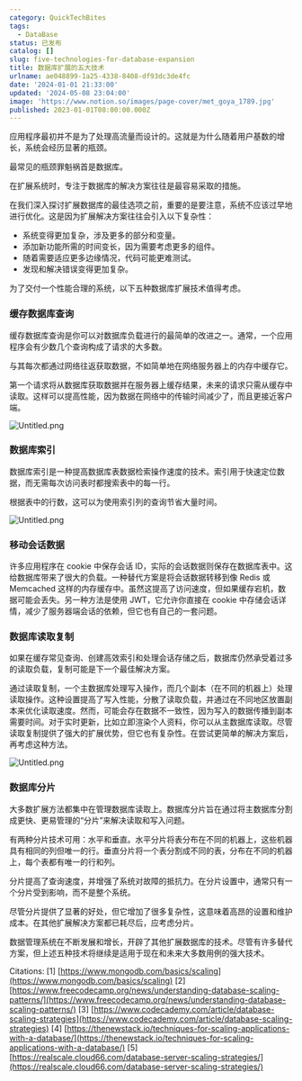 ```yaml
---
category: QuickTechBites
tags:
  - DataBase
status: 已发布
catalog: []
slug: five-technologies-for-database-expansion
title: 数据库扩展的五大技术
urlname: ae048899-1a25-4338-8408-df93dc3de4fc
date: '2024-01-01 21:33:00'
updated: '2024-05-08 23:04:00'
image: 'https://www.notion.so/images/page-cover/met_goya_1789.jpg'
published: 2023-01-01T08:00:00.000Z
---
```


应用程序最初并不是为了处理高流量而设计的。这就是为什么随着用户基数的增长，系统会经历显著的瓶颈。


最常见的瓶颈罪魁祸首是数据库。


在扩展系统时，专注于数据库的解决方案往往是最容易采取的措施。


在我们深入探讨扩展数据库的最佳选项之前，重要的是要注意，系统不应该过早地进行优化。这是因为扩展解决方案往往会引入以下复杂性：

- 系统变得更加复杂，涉及更多的部分和变量。
- 添加新功能所需的时间变长，因为需要考虑更多的组件。
- 随着需要适应更多边缘情况，代码可能更难测试。
- 发现和解决错误变得更加复杂。

为了交付一个性能合理的系统，以下五种数据库扩展技术值得考虑。


### **缓存数据库查询**


缓存数据库查询是你可以对数据库负载进行的最简单的改进之一。通常，一个应用程序会有少数几个查询构成了请求的大多数。


与其每次都通过网络往返获取数据，不如简单地在网络服务器上的内存中缓存它。


第一个请求将从数据库获取数据并在服务器上缓存结果，未来的请求只需从缓存中读取。这样可以提高性能，因为数据在网络中的传输时间减少了，而且更接近客户端。


![Untitled.png](https://prod-files-secure.s3.us-west-2.amazonaws.com/5d24fe63-e567-4804-86f9-9fdc62e13082/90ccd300-8cb4-4392-a93f-76f7d0b7f352/Untitled.png?X-Amz-Algorithm=AWS4-HMAC-SHA256&X-Amz-Content-Sha256=UNSIGNED-PAYLOAD&X-Amz-Credential=ASIAZI2LB466TC5S5PIC%2F20250305%2Fus-west-2%2Fs3%2Faws4_request&X-Amz-Date=20250305T053942Z&X-Amz-Expires=3600&X-Amz-Security-Token=IQoJb3JpZ2luX2VjEMX%2F%2F%2F%2F%2F%2F%2F%2F%2F%2FwEaCXVzLXdlc3QtMiJGMEQCIC8vHOgmL73OjbfRFmQEYAzbQdeYnAppkoxGUg3En95KAiBtCNMd6e2LIZhi15fvdrKnjSaglpFpFOC%2BN%2Fr7vPEpzyqIBAj%2B%2F%2F%2F%2F%2F%2F%2F%2F%2F%2F8BEAAaDDYzNzQyMzE4MzgwNSIMyWYKkm%2FvqM2slDl3KtwDz1xn0E5S3yuY9jh%2FNfETOP24KcctI5aFxmNW8OTndA00F84%2Bgw7MJi6mdPqN2pwFkZyBSbWla%2FiEooqapXzAi2aq8GGr6LLGgtFM9w2gFMDFiI0EuslVrjrn7e1QKkWoWgSt240AmAq7ZXlUP2O3eJx9qvWAW5aCcdwy8jVCtnD41Vm4hIR%2FYOjnCFMce393V5OYzhO6q7X3P%2Ft2%2B39kiwQSyhczTdaKQqp%2BP3Uzp9XeBHb4WFqTvLnk2d8At8pJVg5QTPm3cN9I1moE3ADFoSu42QvL0oaMwVLLFTerWnLPslPsvZezN48cyr5e5mCp1J9dIaEQuozpD1VuRw1p89eNkLr8bv3V%2BtKIprKYnasKVHFVvwA7bzWFo%2FgOj1a34q9zWSoxmIoJDaiEn8PCd5SMExZeY8YfEG9h5E55XgraIqiQpyvIcpsLd9bXzo%2BS2XTb6PHd07uuJhMZlg8DZTj61PsPId0XMrdjo83nZYpG%2F%2BnW1fFyKMlXGkr3vfYHPYU2%2FtGV6z7kXNJCqBNhPO3qxW6jy4cGJIhuKx%2FGL1hfRUzpfg4Mx%2FrQdjm3xaHgSCZxM2y8mpeQy%2F8dSFM%2BBwkFr9b0wKHEuTP%2FDbFRzE7zez11CO0cK12D2rwwz6efvgY6pgEo96NFmRbo312XXRSEu%2FQLsHibkHmCYxqcK5yeuOMnlWAB5BZmA%2BWVecpO39swvKS%2FRY0z61F04ocEdT5pIyvKmBDmlwjeJSiSCRUdIc189n%2FaHQLU%2FV5JvYSt7%2BUGCyGD%2FxA4yFvWC4SDe%2BdoAOF9D%2FgS8DCP5quj65V9AmpH1%2F4DwBSK9m4B32krg0ALlCnZgDoQiRhJA9U0PG%2BqC8WJm0m9wyUs&X-Amz-Signature=73ad71067b8c4710a7b8a6167261759000b9a8c3507b38676360a8dde3d8caad&X-Amz-SignedHeaders=host&x-id=GetObject)


### **数据库索引**


数据库索引是一种提高数据库表数据检索操作速度的技术。索引用于快速定位数据，而无需每次访问表时都搜索表中的每一行。


根据表中的行数，这可以为使用索引列的查询节省大量时间。


![Untitled.png](https://prod-files-secure.s3.us-west-2.amazonaws.com/5d24fe63-e567-4804-86f9-9fdc62e13082/d4109739-24f9-4adf-abd6-8eec0d12f3c8/Untitled.png?X-Amz-Algorithm=AWS4-HMAC-SHA256&X-Amz-Content-Sha256=UNSIGNED-PAYLOAD&X-Amz-Credential=ASIAZI2LB466TC5S5PIC%2F20250305%2Fus-west-2%2Fs3%2Faws4_request&X-Amz-Date=20250305T053942Z&X-Amz-Expires=3600&X-Amz-Security-Token=IQoJb3JpZ2luX2VjEMX%2F%2F%2F%2F%2F%2F%2F%2F%2F%2FwEaCXVzLXdlc3QtMiJGMEQCIC8vHOgmL73OjbfRFmQEYAzbQdeYnAppkoxGUg3En95KAiBtCNMd6e2LIZhi15fvdrKnjSaglpFpFOC%2BN%2Fr7vPEpzyqIBAj%2B%2F%2F%2F%2F%2F%2F%2F%2F%2F%2F8BEAAaDDYzNzQyMzE4MzgwNSIMyWYKkm%2FvqM2slDl3KtwDz1xn0E5S3yuY9jh%2FNfETOP24KcctI5aFxmNW8OTndA00F84%2Bgw7MJi6mdPqN2pwFkZyBSbWla%2FiEooqapXzAi2aq8GGr6LLGgtFM9w2gFMDFiI0EuslVrjrn7e1QKkWoWgSt240AmAq7ZXlUP2O3eJx9qvWAW5aCcdwy8jVCtnD41Vm4hIR%2FYOjnCFMce393V5OYzhO6q7X3P%2Ft2%2B39kiwQSyhczTdaKQqp%2BP3Uzp9XeBHb4WFqTvLnk2d8At8pJVg5QTPm3cN9I1moE3ADFoSu42QvL0oaMwVLLFTerWnLPslPsvZezN48cyr5e5mCp1J9dIaEQuozpD1VuRw1p89eNkLr8bv3V%2BtKIprKYnasKVHFVvwA7bzWFo%2FgOj1a34q9zWSoxmIoJDaiEn8PCd5SMExZeY8YfEG9h5E55XgraIqiQpyvIcpsLd9bXzo%2BS2XTb6PHd07uuJhMZlg8DZTj61PsPId0XMrdjo83nZYpG%2F%2BnW1fFyKMlXGkr3vfYHPYU2%2FtGV6z7kXNJCqBNhPO3qxW6jy4cGJIhuKx%2FGL1hfRUzpfg4Mx%2FrQdjm3xaHgSCZxM2y8mpeQy%2F8dSFM%2BBwkFr9b0wKHEuTP%2FDbFRzE7zez11CO0cK12D2rwwz6efvgY6pgEo96NFmRbo312XXRSEu%2FQLsHibkHmCYxqcK5yeuOMnlWAB5BZmA%2BWVecpO39swvKS%2FRY0z61F04ocEdT5pIyvKmBDmlwjeJSiSCRUdIc189n%2FaHQLU%2FV5JvYSt7%2BUGCyGD%2FxA4yFvWC4SDe%2BdoAOF9D%2FgS8DCP5quj65V9AmpH1%2F4DwBSK9m4B32krg0ALlCnZgDoQiRhJA9U0PG%2BqC8WJm0m9wyUs&X-Amz-Signature=458a76d2ea167845fd924adc5f052b9c0afeefcc1c75f7c46c949019eb84bb8e&X-Amz-SignedHeaders=host&x-id=GetObject)


### **移动会话数据**


许多应用程序在 cookie 中保存会话 ID，实际的会话数据则保存在数据库表中。这给数据库带来了很大的负载。一种替代方案是将会话数据转移到像 Redis 或 Memcached 这样的内存缓存中。虽然这提高了访问速度，但如果缓存宕机，数据可能会丢失。另一种方法是使用 JWT，它允许你直接在 cookie 中存储会话详情，减少了服务器端会话的依赖，但它也有自己的一套问题。


### **数据库读取复制**


如果在缓存常见查询、创建高效索引和处理会话存储之后，数据库仍然承受着过多的读取负载，复制可能是下一个最佳解决方案。


通过读取复制，一个主数据库处理写入操作，而几个副本（在不同的机器上）处理读取操作。这种设置提高了写入性能，分散了读取负载，并通过在不同地区放置副本来优化读取速度。然而，可能会存在数据不一致性，因为写入的数据传播到副本需要时间。对于实时更新，比如立即渲染个人资料，你可以从主数据库读取。尽管读取复制提供了强大的扩展优势，但它也有复杂性。在尝试更简单的解决方案后，再考虑这种方法。


![Untitled.png](https://prod-files-secure.s3.us-west-2.amazonaws.com/5d24fe63-e567-4804-86f9-9fdc62e13082/24928cbe-8502-42c3-8c51-57b72171cc67/Untitled.png?X-Amz-Algorithm=AWS4-HMAC-SHA256&X-Amz-Content-Sha256=UNSIGNED-PAYLOAD&X-Amz-Credential=ASIAZI2LB466TC5S5PIC%2F20250305%2Fus-west-2%2Fs3%2Faws4_request&X-Amz-Date=20250305T053942Z&X-Amz-Expires=3600&X-Amz-Security-Token=IQoJb3JpZ2luX2VjEMX%2F%2F%2F%2F%2F%2F%2F%2F%2F%2FwEaCXVzLXdlc3QtMiJGMEQCIC8vHOgmL73OjbfRFmQEYAzbQdeYnAppkoxGUg3En95KAiBtCNMd6e2LIZhi15fvdrKnjSaglpFpFOC%2BN%2Fr7vPEpzyqIBAj%2B%2F%2F%2F%2F%2F%2F%2F%2F%2F%2F8BEAAaDDYzNzQyMzE4MzgwNSIMyWYKkm%2FvqM2slDl3KtwDz1xn0E5S3yuY9jh%2FNfETOP24KcctI5aFxmNW8OTndA00F84%2Bgw7MJi6mdPqN2pwFkZyBSbWla%2FiEooqapXzAi2aq8GGr6LLGgtFM9w2gFMDFiI0EuslVrjrn7e1QKkWoWgSt240AmAq7ZXlUP2O3eJx9qvWAW5aCcdwy8jVCtnD41Vm4hIR%2FYOjnCFMce393V5OYzhO6q7X3P%2Ft2%2B39kiwQSyhczTdaKQqp%2BP3Uzp9XeBHb4WFqTvLnk2d8At8pJVg5QTPm3cN9I1moE3ADFoSu42QvL0oaMwVLLFTerWnLPslPsvZezN48cyr5e5mCp1J9dIaEQuozpD1VuRw1p89eNkLr8bv3V%2BtKIprKYnasKVHFVvwA7bzWFo%2FgOj1a34q9zWSoxmIoJDaiEn8PCd5SMExZeY8YfEG9h5E55XgraIqiQpyvIcpsLd9bXzo%2BS2XTb6PHd07uuJhMZlg8DZTj61PsPId0XMrdjo83nZYpG%2F%2BnW1fFyKMlXGkr3vfYHPYU2%2FtGV6z7kXNJCqBNhPO3qxW6jy4cGJIhuKx%2FGL1hfRUzpfg4Mx%2FrQdjm3xaHgSCZxM2y8mpeQy%2F8dSFM%2BBwkFr9b0wKHEuTP%2FDbFRzE7zez11CO0cK12D2rwwz6efvgY6pgEo96NFmRbo312XXRSEu%2FQLsHibkHmCYxqcK5yeuOMnlWAB5BZmA%2BWVecpO39swvKS%2FRY0z61F04ocEdT5pIyvKmBDmlwjeJSiSCRUdIc189n%2FaHQLU%2FV5JvYSt7%2BUGCyGD%2FxA4yFvWC4SDe%2BdoAOF9D%2FgS8DCP5quj65V9AmpH1%2F4DwBSK9m4B32krg0ALlCnZgDoQiRhJA9U0PG%2BqC8WJm0m9wyUs&X-Amz-Signature=f6d7a3b1fbde5db75aa727e7b78e089f810ef64abf1875ebc91ccbfe2314eee0&X-Amz-SignedHeaders=host&x-id=GetObject)


### **数据库分片**


大多数扩展方法都集中在管理数据库读取上。数据库分片旨在通过将主数据库分割成更快、更易管理的“分片”来解决读取和写入问题。


有两种分片技术可用：水平和垂直。水平分片将表分布在不同的机器上，这些机器具有相同的列但唯一的行。垂直分片将一个表分割成不同的表，分布在不同的机器上，每个表都有唯一的行和列。


分片提高了查询速度，并增强了系统对故障的抵抗力。在分片设置中，通常只有一个分片受到影响，而不是整个系统。


尽管分片提供了显著的好处，但它增加了很多复杂性，这意味着高昂的设置和维护成本。在其他扩展解决方案都已耗尽后，应考虑分片。


数据管理系统在不断发展和增长，开辟了其他扩展数据库的技术。尽管有许多替代方案，但上述五种技术将继续是适用于现在和未来大多数用例的强大技术。


Citations:
[1] [https://www.mongodb.com/basics/scaling](https://www.mongodb.com/basics/scaling)
[2] [https://www.freecodecamp.org/news/understanding-database-scaling-patterns/](https://www.freecodecamp.org/news/understanding-database-scaling-patterns/)
[3] [https://www.codecademy.com/article/database-scaling-strategies](https://www.codecademy.com/article/database-scaling-strategies)
[4] [https://thenewstack.io/techniques-for-scaling-applications-with-a-database/](https://thenewstack.io/techniques-for-scaling-applications-with-a-database/)
[5] [https://realscale.cloud66.com/database-server-scaling-strategies/](https://realscale.cloud66.com/database-server-scaling-strategies/)

